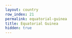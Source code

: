 ```yaml
---
layout: country
row_index: 21
permalink: equatorial-guinea
title: Equatorial Guinea
hidden: true
---
```

